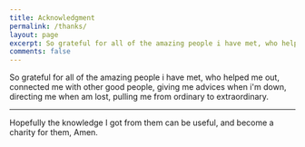 ```yaml
---
title: Acknowledgment
permalink: /thanks/
layout: page
excerpt: So grateful for all of the amazing people i have met, who helped me out, connected me with other good people, giving me advices when i'm down, pulling me from ordinary to extraordinary.
comments: false
---
```


So grateful for all of the amazing people i have met, who helped me out, connected me with other good people, giving me advices when i'm down, directing me when am lost, pulling me from ordinary to extraordinary.

<hr>

Hopefully the knowledge I got from them can be useful, and become a charity for them, Amen.
